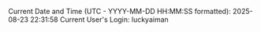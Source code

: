 Current Date and Time (UTC - YYYY-MM-DD HH:MM:SS formatted): 2025-08-23 22:31:58
Current User's Login: luckyaiman
